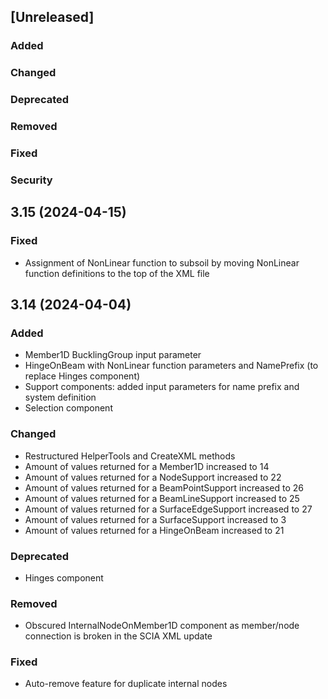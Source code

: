 ﻿## [Unreleased]
### Added
### Changed
### Deprecated
### Removed
### Fixed
### Security

## 3.15 (2024-04-15)
### Fixed
- Assignment of NonLinear function to subsoil by moving NonLinear function definitions to the top of the XML file

## 3.14 (2024-04-04)
### Added
- Member1D BucklingGroup input parameter
- HingeOnBeam with NonLinear function parameters and NamePrefix (to replace Hinges component)
- Support components: added input parameters for name prefix and system definition
- Selection component
### Changed
- Restructured HelperTools and CreateXML methods
- Amount of values returned for a Member1D increased to 14
- Amount of values returned for a NodeSupport increased to 22
- Amount of values returned for a BeamPointSupport increased to 26
- Amount of values returned for a BeamLineSupport increased to 25
- Amount of values returned for a SurfaceEdgeSupport increased to 27
- Amount of values returned for a SurfaceSupport increased to 3
- Amount of values returned for a HingeOnBeam increased to 21
### Deprecated
- Hinges component
### Removed
- Obscured InternalNodeOnMember1D component as member/node connection is broken in the SCIA XML update
### Fixed
- Auto-remove feature for duplicate internal nodes
